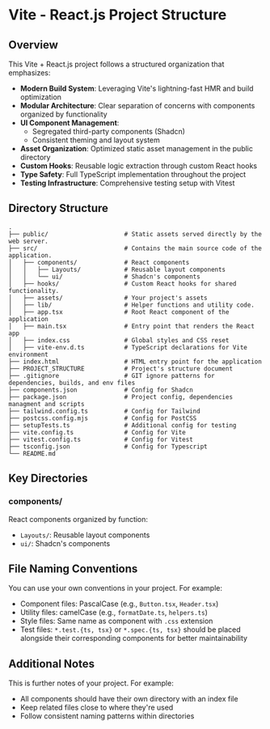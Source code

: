 # Vite - React.js Project Structure

## Overview

This Vite + React.js project follows a structured organization that emphasizes:

- **Modern Build System**: Leveraging Vite's lightning-fast HMR and build optimization
- **Modular Architecture**: Clear separation of concerns with components organized by functionality
- **UI Component Management**:
  - Segregated third-party components (Shadcn)
  - Consistent theming and layout system
- **Asset Organization**: Optimized static asset management in the public directory
- **Custom Hooks**: Reusable logic extraction through custom React hooks
- **Type Safety**: Full TypeScript implementation throughout the project
- **Testing Infrastructure**: Comprehensive testing setup with Vitest

## Directory Structure

    .
    ├── public/                     # Static assets served directly by the web server.
    ├── src/                        # Contains the main source code of the application.
    │   ├── components/             # React components
    │   │   ├── Layouts/            # Reusable layout components
    │   │   └── ui/                 # Shadcn's components
    │   ├── hooks/                  # Custom React hooks for shared functionality.
    │   ├── assets/                 # Your project's assets
    │   ├── lib/                    # Helper functions and utility code.
    │   ├── app.tsx                 # Root React component of the application
    │   ├── main.tsx                # Entry point that renders the React app
    │   ├── index.css               # Global styles and CSS reset
    │   ├── vite-env.d.ts           # TypeScript declarations for Vite environment
    ├── index.html                  # HTML entry point for the application
    ├── PROJECT_STRUCTURE           # Project's structure document
    ├── .gitignore                  # GIT ignore patterns for dependencies, builds, and env files
    ├── components.json             # Config for Shadcn
    ├── package.json                # Project config, dependencies managment and scripts
    ├── tailwind.config.ts          # Config for Tailwind
    ├── postcss.config.mjs          # Config for PostCSS
    ├── setupTests.ts               # Additional config for testing
    ├── vite.config.ts              # Config for Vite
    ├── vitest.config.ts            # Config for Vitest
    ├── tsconfig.json               # Config for Typescript
    └── README.md

## Key Directories

### components/

React components organized by function:

- `Layouts/`: Reusable layout components
- `ui/`: Shadcn's components

## File Naming Conventions

You can use your own conventions in your project. For example:

- Component files: PascalCase (e.g., `Button.tsx`, `Header.tsx`)
- Utility files: camelCase (e.g., `formatDate.ts`, `helpers.ts`)
- Style files: Same name as component with `.css` extension
- Test files: `*.test.{ts, tsx}` or `*.spec.{ts, tsx}` should be placed alongside their corresponding components for better maintainability

## Additional Notes

This is further notes of your project. For example:

- All components should have their own directory with an index file
- Keep related files close to where they're used
- Follow consistent naming patterns within directories
